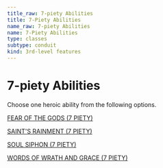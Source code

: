 ```yaml
---
title_raw: 7-piety Abilities
title: 7-Piety Abilities
name_raw: 7-piety Abilities
name: 7-Piety Abilities
type: classes
subtype: conduit
kind: 3rd-level features
---
```


# 7-piety Abilities

Choose one heroic ability from the following options.

[FEAR OF THE GODS (7 PIETY)](./Fear%20Of%20The%20Gods.md)

[SAINT'S RAINMENT (7 PIETY)](./Saints%20Rainment.md)

[SOUL SIPHON (7 PIETY)](./Soul%20Siphon.md)

[WORDS OF WRATH AND GRACE (7 PIETY)](./Words%20Of%20Wrath%20And%20Grace.md)
